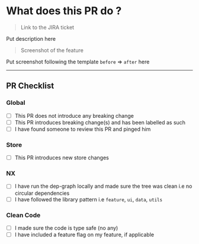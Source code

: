 # What does this PR do ?

> Link to the JIRA ticket

Put description here

> Screenshot of the feature

Put screenshot following the template `before` => `after` here

---

## PR Checklist

### Global

- [ ] This PR does not introduce any breaking change
- [ ] This PR introduces breaking change(s) and has been labelled as such
- [ ] I have found someone to review this PR and pinged him

### Store

- [ ] This PR introduces new store changes

### NX

- [ ] I have run the dep-graph locally and made sure the tree was clean i.e no circular dependencies
- [ ] I have followed the library pattern i.e `feature`, `ui`, `data`, `utils`

### Clean Code

- [ ] I made sure the code is type safe (no any)
- [ ] I have included a feature flag on my feature, if applicable
